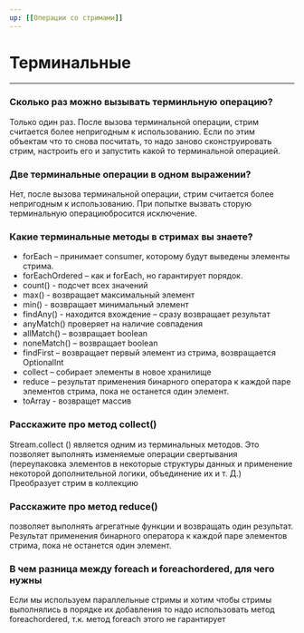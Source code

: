 ```yaml
---
up: [[Операции со стримами]]
---
```

#  Терминальные
---
### Сколько раз можно вызывать терминльную операцию?
Только один раз. После вызова терминальной операции, стрим считается более непригодным к использованию. Если по этим объектам что то снова посчитать, то надо заново сконструировать стрим, настроить его и запустить какой то терминальной операцией.

### Две терминальные операции в одном выражении?
Нет, после вызова терминальной операции, стрим считается более непригодным к использованию. При попытке вызвать сторую терминальную операциюбросится исключение.

### Какие терминальные методы в стримах вы знаете?
* forEach – принимает consumer, которому будут выведены элементы стрима. 
* forEachOrdered – как и forEach, но гарантирует порядок. 
* count() - подсчет всех значений
* max() - возвращает максимальный элемент
* min() - возвращает минимальный элемент
* findAny() - находится вхождение – сразу возвращает результат
* anyMatch() проверяет на наличие совпадения
* allMatch() – возвращает boolean
* noneMatch() – возвращает boolean 
* findFirst – возвращает первый элемент из стрима, возвращается OptionalInt
* collect – собирает элементы в новое хранилище
* reduce – результат применения бинарного оператора к каждой паре элементов стрима, пока не останется один элемент.
* toArray  - возвращет массив

### Расскажите про метод collect()
Stream.collect () является одним из терминальных методов. Это позволяет выполнять изменяемые операции свертывания (переупаковка элементов в некоторые структуры данных и применение некоторой дополнительной логики, объединение их и т. Д.)  
Преобразует стрим в коллекцию

### Расскажите про метод reduce()
позволяет выполнять агрегатные функции и возвращать один результат.  
Результат применения бинарного оператора к каждой паре элементов стрима, пока не останется один элемент.

### В чем разница между foreach и foreachordered, для чего нужны
Если мы используем параллельные стримы и хотим чтобы стримы выполнялись в порядке их добавления то надо использовать метод foreachordered, т.к. метод foreach этого не гарантирует
